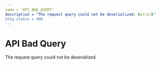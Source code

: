 ```yaml
---
name = "API_BAD_QUERY"
description = "The request query could not be deserialized: {error}"
http_status = 400
---
```


# API Bad Query

The request query could not be deserialized.
